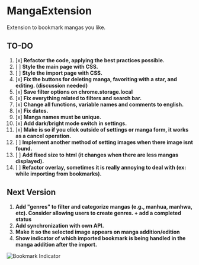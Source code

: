 # MangaExtension
Extension to bookmark mangas you like.


## TO-DO

1. [x] **Refactor the code, applying the best practices possible.**
2. [ ] **Style the main page with CSS.**
3. [ ] **Style the import page with CSS.**
4. [x] **Fix the buttons for deleting manga, favoriting with a star, and editing. (discussion needed)**
5. [x] **Save filter options on chrome.storage.local**
6. [x] **Fix everything related to filters and search bar.**
7. [x] **Change all functions, variable names and comments to english.**
8. [x] **Fix dates.**
9. [x] **Manga names must be unique.**
10. [x] **Add dark/bright mode switch in settings.**
11. [x] **Make is so if you click outside of settings or manga form, it works as a cancel operation.**
12. [ ] **Implement another method of setting images when there image isnt found.**
13. [ ] **Add fixed size to html (it changes when there are less mangas displayed).**
14. [ ] **Refactor overlay, sometimes it is really annoying to deal with (ex: while importing from bookmarks).**


## Next Version

1. **Add "genres" to filter and categorize mangas (e.g., manhua, manhwa, etc). Consider allowing users to create genres. + add a completed status**
2. **Add synchronization with own API.**
3. **Make it so the selected image appears on manga addition/edition**
4. **Show indicator of which imported bookmark is being handled in the manga addition after the import.**

![Bookmark Indicator](https://imgur.com/dsWBJzk)